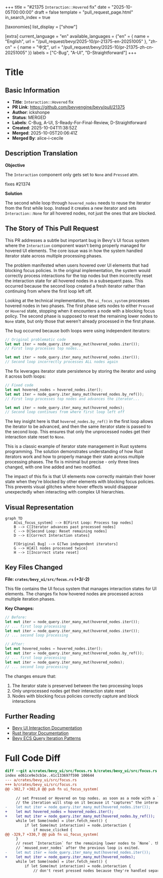 +++
title = "#21375 `Interaction::Hovered` fix"
date = "2025-10-05T00:00:00"
draft = false
template = "pull_request_page.html"
in_search_index = true

[taxonomies]
list_display = ["show"]

[extra]
current_language = "en"
available_languages = {"en" = { name = "English", url = "/pull_request/bevy/2025-10/pr-21375-en-20251005" }, "zh-cn" = { name = "中文", url = "/pull_request/bevy/2025-10/pr-21375-zh-cn-20251005" }}
labels = ["C-Bug", "A-UI", "D-Straightforward"]
+++

# Title

## Basic Information
- **Title**: `Interaction::Hovered` fix
- **PR Link**: https://github.com/bevyengine/bevy/pull/21375
- **Author**: ickshonpe
- **Status**: MERGED
- **Labels**: C-Bug, A-UI, S-Ready-For-Final-Review, D-Straightforward
- **Created**: 2025-10-04T11:38:52Z
- **Merged**: 2025-10-05T20:06:41Z
- **Merged By**: alice-i-cecile

## Description Translation
**Objective**

The `Interaction` component only gets set to `None` and `Pressed` atm.

fixes #21374

**Solution**

The second while loop through `hovered_nodes` needs to reuse the iterator from the first while loop. Instead it creates a new iterator and sets `Interaction::None` for all hovered nodes, not just the ones that are blocked.

## The Story of This Pull Request

This PR addresses a subtle but important bug in Bevy's UI focus system where the `Interaction` component wasn't being properly managed for hovered UI elements. The core issue was in how the system handled iterator state across multiple processing phases.

The problem manifested when users hovered over UI elements that had blocking focus policies. In the original implementation, the system would correctly process interactions for the top nodes but then incorrectly reset the interaction state for all hovered nodes in a subsequent pass. This occurred because the second loop created a fresh iterator rather than continuing from where the first loop left off.

Looking at the technical implementation, the `ui_focus_system` processes hovered nodes in two phases. The first phase sets nodes to either `Pressed` or `Hovered` state, stopping when it encounters a node with a blocking focus policy. The second phase is supposed to reset the remaining lower nodes to `None` state, but only those that weren't already processed in the first phase.

The bug occurred because both loops were using independent iterators:

```rust
// Original problematic code
let mut iter = node_query.iter_many_mut(hovered_nodes.iter());
// First loop processes top nodes...

let mut iter = node_query.iter_many_mut(hovered_nodes.iter());
// Second loop incorrectly processes ALL nodes again
```

The fix leverages iterator state persistence by storing the iterator and using it across both loops:

```rust
// Fixed code
let mut hovered_nodes = hovered_nodes.iter();
let mut iter = node_query.iter_many_mut(hovered_nodes.by_ref());
// First loop processes top nodes and advances the iterator...

let mut iter = node_query.iter_many_mut(hovered_nodes);
// Second loop continues from where first loop left off
```

The key insight here is that `hovered_nodes.by_ref()` in the first loop allows the iterator to be advanced, and then the same iterator state is passed to the second loop. This ensures that only the unprocessed nodes get their interaction state reset to `None`.

This is a classic example of iterator state management in Rust systems programming. The solution demonstrates understanding of how Rust iterators work and how to properly manage their state across multiple processing phases. The fix is minimal but precise - only three lines changed, with one line added and two modified.

The impact of this fix is that UI elements now correctly maintain their hover state when they're blocked by other elements with blocking focus policies. This prevents visual glitches where hover effects would disappear unexpectedly when interacting with complex UI hierarchies.

## Visual Representation

```mermaid
graph TD
    A[ui_focus_system] --> B[First Loop: Process top nodes]
    B --> C[Iterator advances past processed nodes]
    C --> D[Second Loop: Reset remaining nodes]
    D --> E[Correct Interaction states]
    
    F[Original Bug] --> G[Two independent iterators]
    G --> H[All nodes processed twice]
    H --> I[Incorrect state reset]
```

## Key Files Changed

**File: `crates/bevy_ui/src/focus.rs` (+3/-2)**

This file contains the UI focus system that manages interaction states for UI elements. The changes fix how hovered nodes are processed across multiple iteration phases.

**Key Changes:**

```rust
// Before:
let mut iter = node_query.iter_many_mut(hovered_nodes.iter());
// ... first loop processing
let mut iter = node_query.iter_many_mut(hovered_nodes.iter());
// ... second loop processing

// After:
let mut hovered_nodes = hovered_nodes.iter();
let mut iter = node_query.iter_many_mut(hovered_nodes.by_ref());
// ... first loop processing
let mut iter = node_query.iter_many_mut(hovered_nodes);
// ... second loop processing
```

The changes ensure that:
1. The iterator state is preserved between the two processing loops
2. Only unprocessed nodes get their interaction state reset
3. Nodes with blocking focus policies correctly capture and block interactions

## Further Reading

- [Bevy UI Interaction Documentation](https://docs.rs/bevy_ui/latest/bevy_ui/struct.Interaction.html)
- [Rust Iterator Documentation](https://doc.rust-lang.org/std/iter/trait.Iterator.html)
- [Bevy ECS Query Iteration Patterns](https://bevy-cheatbook.github.io/programming/iterating-entities.html)

# Full Code Diff

```diff
diff --git a/crates/bevy_ui/src/focus.rs b/crates/bevy_ui/src/focus.rs
index ed61ce9e3cb1e..41c133697f590 100644
--- a/crates/bevy_ui/src/focus.rs
+++ b/crates/bevy_ui/src/focus.rs
@@ -302,7 +302,8 @@ pub fn ui_focus_system(
 
     // set Pressed or Hovered on top nodes. as soon as a node with a `Block` focus policy is detected,
     // the iteration will stop on it because it "captures" the interaction.
-    let mut iter = node_query.iter_many_mut(hovered_nodes.iter());
+    let mut hovered_nodes = hovered_nodes.iter();
+    let mut iter = node_query.iter_many_mut(hovered_nodes.by_ref());
     while let Some(node) = iter.fetch_next() {
         if let Some(mut interaction) = node.interaction {
             if mouse_clicked {
@@ -329,7 +330,7 @@ pub fn ui_focus_system(
     }
     // reset `Interaction` for the remaining lower nodes to `None`. those are the nodes that remain in
     // `moused_over_nodes` after the previous loop is exited.
-    let mut iter = node_query.iter_many_mut(hovered_nodes.iter());
+    let mut iter = node_query.iter_many_mut(hovered_nodes);
     while let Some(node) = iter.fetch_next() {
         if let Some(mut interaction) = node.interaction {
             // don't reset pressed nodes because they're handled separately
```